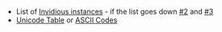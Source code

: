 * List of [Invidious instances](https://instances.invidio.us) - if the list goes down [#2](https://invidious.snopyta.org) and [#3](https://yewtu.be)
* [Unicode Table](https://unicode-table.com/de/) or [ASCII Codes](https://www.ascii-code.com/)

